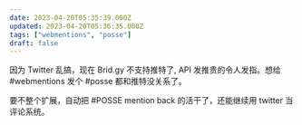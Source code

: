 ```yaml
---
date: 2023-04-20T05:35:39.000Z
updated: 2023-04-20T05:36:35.000Z
tags: ["webmentions", "posse"]
draft: false
---
```


因为 Twitter 乱搞，现在 Brid.gy 不支持推特了, API 发推贵的令人发指。想给 #webmentions 发个 #posse 都和推特没关系了。

要不整个扩展，自动把 #POSSE mention back 的活干了，还能继续用 twitter 当评论系统。
